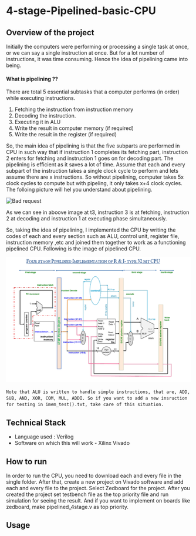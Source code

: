 # 4-stage-Pipelined-basic-CPU

## Overview of the project
Initially the computers were performing or processing a single task at once, or we can say a single instruction at once. But for a lot number of instructions, it was time consuming. Hence the idea of pipelining came into being.

#### What is pipelining ??

There are total 5 essential subtasks that a computer performs (in order) while executing instructions.

1. Fetching the instruction from instruction memory
2. Decoding the instruction.
3. Executing it in ALU 
4. Write the result in computer memory (if required)
5. Write the result in the register (if required)

So, the main idea of pipelining is that the five subparts are performed in CPU in such way that if instruction 1 completes its fetching part, instruction 2 enters for fetching and instruction 1 goes on for decoding part. The pipelining is efficient as it saves a lot of time. Assume that each and every subpart of the instruction takes a single clock cycle to perform and lets assume there are x instructions. So without pipelining, computer takes 5x clock cycles to compute but with pipeling, it only takes x+4 clock cycles. The folloing picture will hel you understand about pipelining.

![Bad request](https://qph.cf2.quoracdn.net/main-qimg-98acc2db73e312c886ac95909a692b23-lq)

As we can see in aboove image at t3, instruction 3 is at fetching, instruction 2 at decoding and instruction 1 at executing phase simultaneously.

So, taking the idea of pipelining, I implemented the CPU by writing the codes of each and every section such as ALU, control unit, register file, instruction memory ,etc and joined them together to work as a functioning pipelined CPU. Following is the image of pipelined CPU. 

![Bad request](https://github.com/md-hzs-22/4-stage-Pipelined-basic-CPU/blob/main/Screenshots/Screenshot%202024-06-26%20163857.png)

`Note that ALU is written to handle simple instructions, that are, ADD, SUB, AND, XOR, COM, MUL, ADDI. So if you want to add a new insruction for testing in imem_test().txt, take care of this situation.`

## Technical Stack

- Language used : Verilog
- Software on which this will work - Xilinx Vivado

## How to run

In order to run the CPU, you need to download each and every file in the single folder. After that, create a new project on Vivado software and add each and every file to the project. Select Zedboard for the project. After you created the project set testbench file as the top priority file and run simulation for seeing the result. And if you want to implement on boards like zedboard, make pipelined_4stage.v as top priority. 

## Usage

